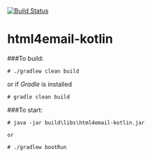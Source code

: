 [![Build Status](https://drone.io/github.com/oneils/html4email/status.png)](https://drone.io/github.com/oneils/html4email/latest)

# html4email-kotlin


###To build:

    # ./gradlew clean build

or if _Gradle_ is installed

    # gradle clean build
    
###To start:

    # java -jar build\libs\html4email-kotlin.jar

    or

    # ./gradlew bootRun
    

